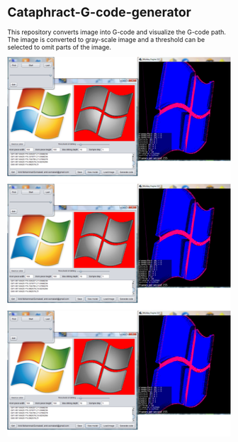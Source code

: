# Cataphract-G-code-generator
This repository converts image into G-code and visualize the G-code path. The image is converted to gray-scale image and a threshold can be selected to omit parts of the image.  

![alt text](https://github.com/AmiroooTheWalnut/Cataphract-G-code-generator/blob/master/Cataphract_G_code2.png?raw=true)  
![alt text](https://github.com/AmiroooTheWalnut/Cataphract-G-code-generator/blob/master/Cataphract_G_code2.png?raw=true)  
![alt text](https://github.com/AmiroooTheWalnut/Cataphract-G-code-generator/blob/master/Cataphract_G_code2.png?raw=true)  
